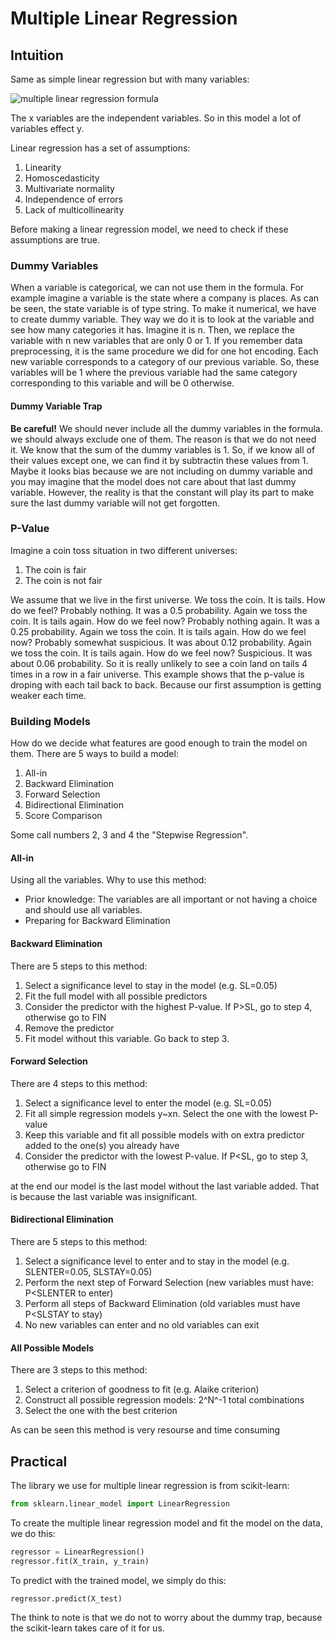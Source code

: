 # Multiple Linear Regression

## Intuition

Same as simple linear regression but with many variables:

![multiple linear regression formula](multiregformula.png)

The x variables are the independent variables. So in this model a lot of variables effect y.

Linear regression has a set of assumptions:

1. Linearity
2. Homoscedasticity
3. Multivariate normality
4. Independence of errors
5. Lack of multicollinearity

Before making a linear regression model, we need to check if these assumptions are true.

### Dummy Variables

When a variable is categorical, we can not use them in the formula. For example imagine a variable is the state where a company is places. As can be seen, the state variable is of type string. To make it numerical, we have to create dummy variable. They way we do it is to look at the variable and see how many categories it has. Imagine it is n. Then, we replace the variable with n new variables that are only 0 or 1. If you remember data preprocessing, it is the same procedure we did for one hot encoding. Each new variable corresponds to a category of our previous variable. So, these variables will be 1 where the previous variable had the same category corresponding to this variable and will be 0 otherwise.

#### Dummy Variable Trap

**Be careful!** We should never include all the dummy variables in the formula. we should always exclude one of them. The reason is that we do not need it. We know that the sum of the dummy variables is 1. So, if we know all of their values except one, we can find it by subtractin these values from 1. Maybe it looks bias because we are not including on dummy variable and you may imagine that the model does not care about that last dummy variable. However, the reality is that the constant will play its part to make sure the last dummy variable will not get forgotten.

### P-Value

Imagine a coin toss situation in two different universes:

1. The coin is fair
2. The coin is not fair

We assume that we live in the first universe. We toss the coin. It is tails. How do we feel? Probably nothing. It was a 0.5 probability. Again we toss the coin. It is tails again. How do we feel now? Probably nothing again. It was a 0.25 probability. Again we toss the coin. It is tails again. How do we feel now? Probably somewhat suspicious. It was about 0.12 probability. Again we toss the coin. It is tails again. How do we feel now? Suspicious. It was about 0.06 probability. So it is really unlikely to see a coin land on tails 4 times in a row in a fair universe.
This example shows that the p-value is droping with each tail back to back. Because our first assumption is getting weaker each time.

### Building Models

How do we decide what features are good enough to train the model on them. There are 5 ways to build a model:

1. All-in
2. Backward Elimination
3. Forward Selection
4. Bidirectional Elimination
5. Score Comparison

Some call numbers 2, 3 and 4 the "Stepwise Regression".

#### All-in

Using all the variables.
Why to use this method:

* Prior knowledge: The variables are all important or not having a choice and should use all variables.
* Preparing for Backward Elimination

#### Backward Elimination

There are 5 steps to this method:

1. Select a significance level to stay in the model (e.g. SL=0.05)
2. Fit the full model with all possible predictors
3. Consider the predictor with the highest P-value. If P>SL, go to step 4, otherwise go to FIN
4. Remove the predictor
5. Fit model without this variable. Go back to step 3.

#### Forward Selection

There are 4 steps to this method:

1. Select a significance level to enter the model (e.g. SL=0.05)
2. Fit all simple regression models y~xn. Select the one with the lowest P-value
3. Keep this variable and fit all possible models with on extra predictor added to the one(s) you already have
4. Consider the predictor with the lowest P-value. If P<SL, go to step 3, otherwise go to FIN

at the end our model is the last model without the last variable added. That is because the last variable was insignificant.

#### Bidirectional Elimination

There are 5 steps to this method:

1. Select a significance level to enter and to stay in the model (e.g. SLENTER=0.05, SLSTAY=0.05)
2. Perform the next step of Forward Selection (new variables must have: P<SLENTER to enter)
3. Perform all steps of Backward Elimination (old variables must have P<SLSTAY to stay)
4. No new variables can enter and no old variables can exit

#### All Possible Models

There are 3 steps to this method:

1. Select a criterion of goodness to fit (e.g. Alaike criterion)
2. Construct all possible regression models: 2^N^-1 total combinations
3. Select the one with the best criterion

As can be seen this method is very resourse and time consuming

## Practical

The library we use for multiple linear regression is from scikit-learn:

```python
from sklearn.linear_model import LinearRegression
```

To create the multiple linear regression model and fit the model on the data, we do this:

```python
regressor = LinearRegression()
regressor.fit(X_train, y_train)
```

To predict with the trained model, we simply do this:

```python
regressor.predict(X_test)
```

The think to note is that we do not to worry about the dummy trap, because the scikit-learn takes care of it for us.
